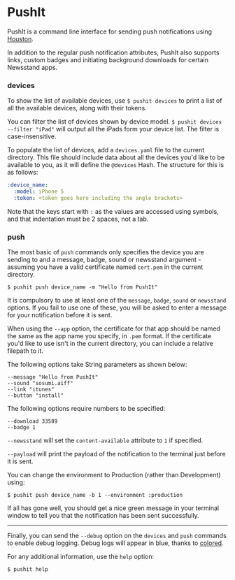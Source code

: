 # PushIt

PushIt is a command line interface for sending push notifications using [Houston](https://github.com/nomad/houston/).

In addition to the regular push notification attributes, PushIt also supports links, custom badges and initiating background downloads for certain Newsstand apps.

### devices

To show the list of available devices, use `$ pushit devices` to print a list of all the available devices, along with their tokens.

You can filter the list of devices shown by device model. `$ pushit devices --filter "iPad"` will output all the iPads form your device list. The filter is case-insensitive.

To populate the list of devices, add a `devices.yaml` file to the current directory. This file should include data about all the devices you'd like to be available to you, as it will define the `@devices` Hash. The structure for this is as follows:

```yaml
:device_name:
  :model: iPhone 5
  :token: <token goes here including the angle brackets>
```

Note that the keys start with `:` as the values are accessed using symbols, and that indentation must be 2 spaces, not a tab.

### push

The most basic of `push` commands only specifies the device you are sending to and a message, badge, sound or newsstand argument - assuming you have a valid certificate named `cert.pem` in the current directory.

	$ pushit push device_name -m "Hello from PushIt"

It is compulsory to use at least one of the `message`, `badge`, `sound` or `newsstand` options. If you fail to use one of these, you will be asked to enter a message for your notification before it is sent.

When using the `--app` option, the certificate for that app should be named the same as the app name you specify, in `.pem` format. If the certificate you'd like to use isn't in the current directory, you can include a relative filepath to it.

The following options take String parameters as shown below:
	
	--message "Hello from PushIt"
	--sound "sosumi.aiff"
	--link "itunes"
	--button "install"

The following options require numbers to be specified:

	--download 33589
	--badge 1

`--newsstand` will set the `content-available` attribute to `1` if specified.

`--payload` will print the payload of the notification to the terminal just before it is sent.

You can change the environment to Production (rather than Development) using:

	$ pushit push device_name -b 1 --environment :production

If all has gone well, you should get a nice green message in your terminal window to tell you that the notification has been sent successfully.

---

Finally, you can send the `--debug` option on the `devices` and `push` commands to enable debug logging. Debug logs will appear in blue, thanks to [colored](http://rubygems.org/gems/colored).

For any additional information, use the `help` option:

	$ pushit help

